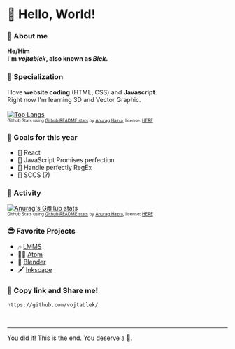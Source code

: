 # 👋 Hello, World!
### 👤 About me
**He/Him** <br>
**I'm *vojtablek*, also known as *Blek*.**

### 🎯 Specialization
I love **website coding** (HTML, CSS) and **Javascript**. <br>
Right now I'm learning 3D and Vector Graphic. <br>
<br>
[![Top Langs](https://github-readme-stats.vercel.app/api/top-langs/?username=vojtablek&layout=compact&title_color=e76f51&text_color=f4a261&hide_border=true&bg_color=264653)](https://github.com/anuraghazra/github-readme-stats)
<sub><sup><br>Github Stats using [Github README stats](https://github.com/anuraghazra/github-readme-stats) by [Anurag Hazra](https://github.com/anuraghazra), license: [HERE](https://github.com/anuraghazra/github-readme-stats/blob/master/LICENSE)</sup></sub>

### 📅 Goals for this year
- [] React
- [] JavaScript Promises perfection
- [] Handle perfectly RegEx
- [] SCCS (?)

### 💪 Activity
[![Anurag's GitHub stats](https://github-readme-stats.vercel.app/api?username=vojtablek&title_color=e76f51&text_color=f4a261&hide_border=true&bg_color=264653&show_icons=false)](https://github.com/anuraghazra/github-readme-stats)
<sub><sup><br>Github Stats using [Github README stats](https://github.com/anuraghazra/github-readme-stats) by [Anurag Hazra](https://github.com/anuraghazra), license: [HERE](https://github.com/anuraghazra/github-readme-stats/blob/master/LICENSE)</sup></sub>

### 😎 Favorite Projects
- 🎶 [LMMS](https://github.com/LMMS/lmms)
- 👨‍💻 [Atom](https://github.com/atom/atom)
- 🧊 [Blender](https://github.com/blender/blender)
- 🖌 [Inkscape](https://github.com/inkscape/inkscape)

### 📢 Copy link and Share me!
```
https://github.com/vojtablek/
```
<br>

___
You did it! This is the end. You deserve a 🍪.
